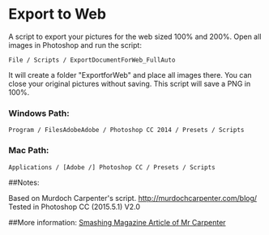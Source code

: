 
# Export to Web

A script to export your pictures for the web sized 100% and 200%.
Open all images in Photoshop and run the script:
```
File / Scripts / ExportDocumentForWeb_FullAuto
```
It will create a folder "ExportforWeb" and place all images there.
You can close your original pictures without saving. This script will save a PNG in 100%.

### Windows Path:
```
Program / FilesAdobeAdobe / Photoshop CC 2014 / Presets / Scripts
```
### Mac Path:
```
Applications / [Adobe /] Photoshop CC / Presets / Scripts
```

##Notes:

Based on Murdoch Carpenter's script.
http://murdochcarpenter.com/blog/
Tested in Photoshop CC (2015.5.1)
V2.0

##More information:
[Smashing Magazine Article of Mr Carpenter](https://www.smashingmagazine.com/2015/05/retina-design-in-photoshop/)